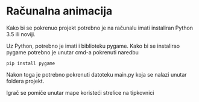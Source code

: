 # Računalna animacija

Kako bi se pokrenuo projekt potrebno je na računalu imati instaliran Python 3.5 ili noviji.

Uz Python, potrebno je imati i biblioteku pygame.
Kako bi se instalirao pygame potrebno je unutar cmd-a pokrenuti naredbu

```
pip install pygame
```

Nakon toga je potrebno pokrenuti datoteku main.py koja se nalazi unutar foldera projekt.

Igrač se pomiče unutar mape koristeći strelice na tipkovnici

